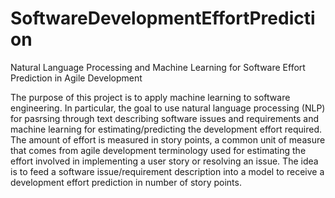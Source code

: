 # SoftwareDevelopmentEffortPrediction
Natural Language Processing and Machine Learning for Software Effort Prediction in Agile Development

The purpose of this project is to apply machine learning to software engineering. In particular, the goal to use natural language processing (NLP) for pasrsing through text describing software issues and requirements and machine learning for estimating/predicting the development effort required. The amount of effort is measured in story points, a common unit of measure that comes from agile development terminology used for estimating the effort involved in implementing a user story or resolving an issue. The idea is to feed a software issue/requirement description into a model to receive a development effort prediction in number of story points.
